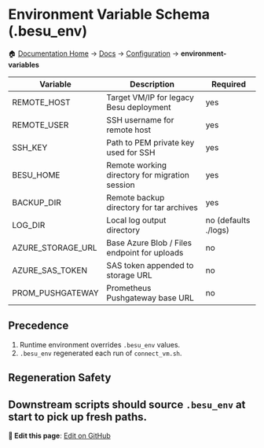 # Environment Variable Schema (.besu_env)

🏠 [Documentation Home](../README.md) → [Docs](../docs/) → [Configuration](../docs/configuration/) → **environment-variables**


| Variable | Description | Required |
|----------|-------------|----------|
| REMOTE_HOST | Target VM/IP for legacy Besu deployment | yes |
| REMOTE_USER | SSH username for remote host | yes |
| SSH_KEY | Path to PEM private key used for SSH | yes |
| BESU_HOME | Remote working directory for migration session | yes |
| BACKUP_DIR | Remote backup directory for tar archives | yes |
| LOG_DIR | Local log output directory | no (defaults ./logs) |
| AZURE_STORAGE_URL | Base Azure Blob / Files endpoint for uploads | no |
| AZURE_SAS_TOKEN | SAS token appended to storage URL | no |
| PROM_PUSHGATEWAY | Prometheus Pushgateway base URL | no |

## Precedence
1. Runtime environment overrides `.besu_env` values.
2. `.besu_env` regenerated each run of `connect_vm.sh`.

## Regeneration Safety
Downstream scripts should source `.besu_env` at start to pick up fresh paths.
---

**📝 Edit this page**: [Edit on GitHub](https://github.com/Defi-Oracle-Tooling/Revamp-of-QDQ/edit/feat/regional-topology-config/docs/configuration/environment-variables.md)
